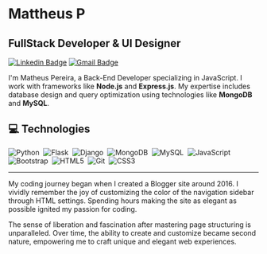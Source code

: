 # Mattheus P

## FullStack Developer & UI Designer

[![Linkedin Badge](https://img.shields.io/badge/-Mattheus%20Pereira-0077B5?style=flat-square&logo=Linkedin&logoColor=white&link=https://www.linkedin.com/in/mattheuspereira/)](//www.linkedin.com/in/mattheuspereira/) 
[![Gmail Badge](https://img.shields.io/badge/-mattheusp382@gmail.com-D14836?style=flat-square&logo=Gmail&logoColor=white&link=mailto:mattheusp382@gmail.com)](mailto:mattheusp382@gmail.com)

I'm Matheus Pereira, a Back-End Developer specializing in JavaScript. I work with frameworks like **Node.js** and **Express.js**. My expertise includes database design and query optimization using technologies like **MongoDB** and **MySQL**.

## 💻 Technologies

![Python](https://img.shields.io/badge/-Python-3776AB?style=flat-square&logo=python&logoColor=white)&nbsp;
![Flask](https://img.shields.io/badge/-Flask-000000?style=flat-square&logo=flask&logoColor=white)&nbsp;
![Django](https://img.shields.io/badge/-Django-092E20?style=flat-square&logo=django&logoColor=white)&nbsp;
![MongoDB](https://img.shields.io/badge/-MongoDB-47A248?style=flat-square&logo=mongodb&logoColor=white)&nbsp;
![MySQL](https://img.shields.io/badge/-MySQL-4479A1?style=flat-square&logo=mysql&logoColor=white)&nbsp;
![JavaScript](https://img.shields.io/badge/-JavaScript-F7DF1E?style=flat-square&logo=javascript&logoColor=black)&nbsp;
![Bootstrap](https://img.shields.io/badge/-Bootstrap-563D7C?style=flat-square&logo=bootstrap&logoColor=white)&nbsp;
![HTML5](https://img.shields.io/badge/-HTML5-E34F26?style=flat-square&logo=html5&logoColor=white)&nbsp;
![Git](https://img.shields.io/badge/-Git-F05032?style=flat-square&logo=git&logoColor=white)&nbsp;
![CSS3](https://img.shields.io/badge/-CSS3-1572B6?style=flat-square&logo=css3&logoColor=white)&nbsp;

---

My coding journey began when I created a Blogger site around 2016. I vividly remember the joy of customizing the color of the navigation sidebar through HTML settings. Spending hours making the site as elegant as possible ignited my passion for coding.

<p align="left">
The sense of liberation and fascination after mastering page structuring is unparalleled. Over time, the ability to create and customize became second nature, empowering me to craft unique and elegant web experiences.
</p>

